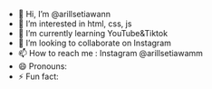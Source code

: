 - 👋 Hi, I’m @arillsetiawann
- 👀 I’m interested in html, css, js
- 🌱 I’m currently learning YouTube&Tiktok
- 💞️ I’m looking to collaborate on Instagram 
- 📫 How to reach me : Instagram @arillsetiawamm
- 😄 Pronouns: 
- ⚡ Fun fact: 

<!---
arillsetiawann/arillsetiawann is a ✨ special ✨ repository because its `README.md` (this file) appears on your GitHub profile.
You can click the Preview link to take a look at your changes.
--->
